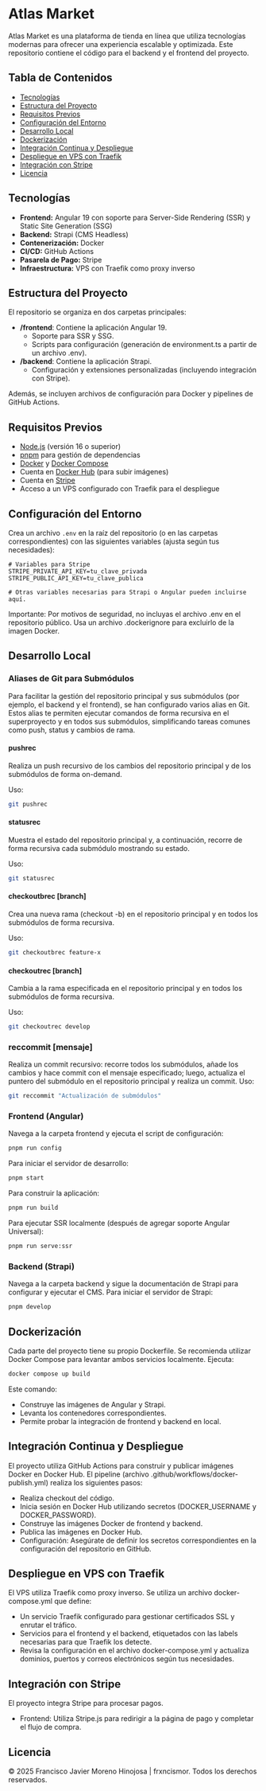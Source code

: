 # Atlas Market

Atlas Market es una plataforma de tienda en línea que utiliza tecnologías modernas para ofrecer una experiencia escalable y optimizada. Este repositorio contiene el código para el backend y el frontend del proyecto.

## Tabla de Contenidos

- [Tecnologías](#tecnologías)
- [Estructura del Proyecto](#estructura-del-proyecto)
- [Requisitos Previos](#requisitos-previos)
- [Configuración del Entorno](#configuración-del-entorno)
- [Desarrollo Local](#desarrollo-local)
- [Dockerización](#dockerización)
- [Integración Continua y Despliegue](#integración-continua-y-despliegue)
- [Despliegue en VPS con Traefik](#despliegue-en-vps-con-traefik)
- [Integración con Stripe](#integración-con-stripe)
- [Licencia](#licencia)

## Tecnologías

- **Frontend:** Angular 19 con soporte para Server-Side Rendering (SSR) y Static Site Generation (SSG)
- **Backend:** Strapi (CMS Headless)
- **Contenerización:** Docker
- **CI/CD:** GitHub Actions
- **Pasarela de Pago:** Stripe
- **Infraestructura:** VPS con Traefik como proxy inverso

## Estructura del Proyecto

El repositorio se organiza en dos carpetas principales:

- **/frontend**: Contiene la aplicación Angular 19.
  - Soporte para SSR y SSG.
  - Scripts para configuración (generación de environment.ts a partir de un archivo .env).
- **/backend**: Contiene la aplicación Strapi.
  - Configuración y extensiones personalizadas (incluyendo integración con Stripe).

Además, se incluyen archivos de configuración para Docker y pipelines de GitHub Actions.

## Requisitos Previos

- [Node.js](https://nodejs.org) (versión 16 o superior)
- [pnpm](https://pnpm.io) para gestión de dependencias
- [Docker](https://www.docker.com) y [Docker Compose](https://docs.docker.com/compose/)
- Cuenta en [Docker Hub](https://hub.docker.com) (para subir imágenes)
- Cuenta en [Stripe](https://stripe.com)
- Acceso a un VPS configurado con Traefik para el despliegue

## Configuración del Entorno

Crea un archivo `.env` en la raíz del repositorio (o en las carpetas correspondientes) con las siguientes variables (ajusta según tus necesidades):

```dotenv
# Variables para Stripe
STRIPE_PRIVATE_API_KEY=tu_clave_privada
STRIPE_PUBLIC_API_KEY=tu_clave_publica

# Otras variables necesarias para Strapi o Angular pueden incluirse aquí.
```
Importante: Por motivos de seguridad, no incluyas el archivo .env en el repositorio público. Usa un archivo .dockerignore para excluirlo de la imagen Docker.

## Desarrollo Local

### Aliases de Git para Submódulos
Para facilitar la gestión del repositorio principal y sus submódulos (por ejemplo, el backend y el frontend), se han configurado varios alias en Git. Estos alias te permiten ejecutar comandos de forma recursiva en el superproyecto y en todos sus submódulos, simplificando tareas comunes como push, status y cambios de rama.

#### pushrec
Realiza un push recursivo de los cambios del repositorio principal y de los submódulos de forma on-demand.

Uso:
```bash
git pushrec
```
#### statusrec
Muestra el estado del repositorio principal y, a continuación, recorre de forma recursiva cada submódulo mostrando su estado.

Uso:

```bash
git statusrec
```

#### checkoutbrec [branch]
Crea una nueva rama (checkout -b) en el repositorio principal y en todos los submódulos de forma recursiva.

Uso:

```bash
git checkoutbrec feature-x
```

#### checkoutrec [branch]
Cambia a la rama especificada en el repositorio principal y en todos los submódulos de forma recursiva.

Uso:

```bash
git checkoutrec develop
```

### reccommit [mensaje]
Realiza un commit recursivo: recorre todos los submódulos, añade los cambios y hace commit con el mensaje especificado; luego, actualiza el puntero del submódulo en el repositorio principal y realiza un commit.
Uso:
```bash
git reccommit "Actualización de submódulos"
```


### Frontend (Angular)
Navega a la carpeta frontend y ejecuta el script de configuración:
```bash
pnpm run config
```
Para iniciar el servidor de desarrollo:
```bash
pnpm start
```
Para construir la aplicación:
```bash
pnpm run build
```
Para ejecutar SSR localmente (después de agregar soporte Angular Universal):
```bash
pnpm run serve:ssr
```
### Backend (Strapi)
Navega a la carpeta backend y sigue la documentación de Strapi para configurar y ejecutar el CMS.
Para iniciar el servidor de Strapi:
```bash
pnpm develop
```
## Dockerización
Cada parte del proyecto tiene su propio Dockerfile. Se recomienda utilizar Docker Compose para levantar ambos servicios localmente.
Ejecuta:

```bash
docker compose up build
```
Este comando:
- Construye las imágenes de Angular y Strapi.
- Levanta los contenedores correspondientes.
- Permite probar la integración de frontend y backend en local.

## Integración Continua y Despliegue
El proyecto utiliza GitHub Actions para construir y publicar imágenes Docker en Docker Hub. El pipeline (archivo .github/workflows/docker-publish.yml) realiza los siguientes pasos:

- Realiza checkout del código.
- Inicia sesión en Docker Hub utilizando secretos (DOCKER_USERNAME y DOCKER_PASSWORD).
- Construye las imágenes Docker de frontend y backend.
- Publica las imágenes en Docker Hub.
- Configuración: Asegúrate de definir los secretos correspondientes en la configuración del repositorio en GitHub.

## Despliegue en VPS con Traefik
El VPS utiliza Traefik como proxy inverso. Se utiliza un archivo docker-compose.yml que define:

- Un servicio Traefik configurado para gestionar certificados SSL y enrutar el tráfico.
- Servicios para el frontend y el backend, etiquetados con las labels necesarias para que Traefik los detecte.
- Revisa la configuración en el archivo docker-compose.yml y actualiza dominios, puertos y correos electrónicos según tus necesidades.

## Integración con Stripe
El proyecto integra Stripe para procesar pagos.

- Frontend: Utiliza Stripe.js para redirigir a la página de pago y completar el flujo de compra.


## Licencia
© 2025 Francisco Javier Moreno Hinojosa | frxncismor. Todos los derechos reservados.